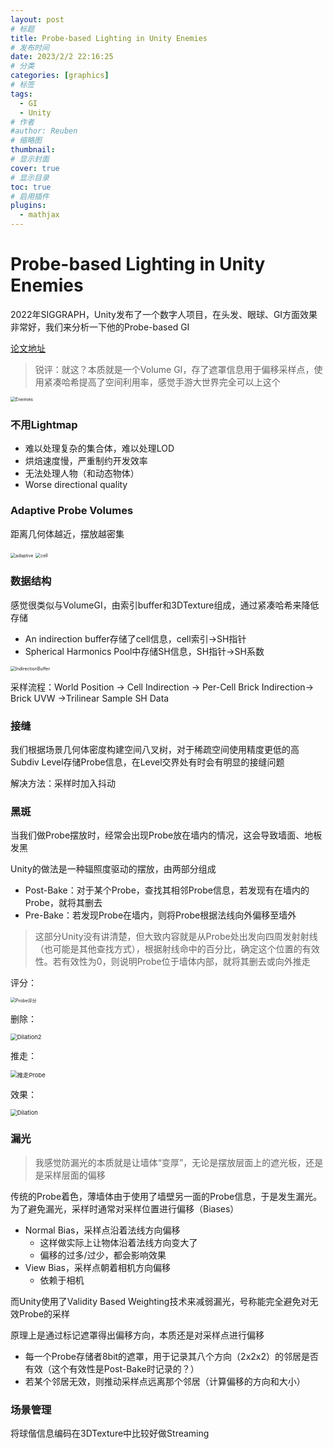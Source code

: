 ```yaml
---
layout: post
# 标题
title: Probe-based Lighting in Unity Enemies 
# 发布时间
date: 2023/2/2 22:16:25  
# 分类
categories: [graphics] 
# 标签
tags:
  - GI
  - Unity
# 作者
#author: Reuben
# 缩略图
thumbnail: 
# 显示封面
cover: true
# 显示目录
toc: true
# 启用插件
plugins:
  - mathjax
---
```


# Probe-based Lighting in Unity Enemies

2022年SIGGRAPH，Unity发布了一个数字人项目，在头发、眼球、GI方面效果非常好，我们来分析一下他的Probe-based GI

[论文地址](http://advances.realtimerendering.com/s2022/SIGGRAPH2022-Advances-Enemies-Ciardi%20et%20al.pdf)

> 锐评：就这？本质就是一个Volume GI，存了遮罩信息用于偏移采样点，使用紧凑哈希提高了空间利用率，感觉手游大世界完全可以上这个

<img src="../../images/Enemies.png" alt="Enemies" style="zoom:50%;" />

### 不用Lightmap

- 难以处理复杂的集合体，难以处理LOD
- 烘焙速度慢，严重制约开发效率
- 无法处理人物（和动态物体）
- Worse directional quality

### Adaptive Probe Volumes

距离几何体越近，摆放越密集

<img src="../../images/adaptive.png" alt="adaptive" style="zoom:50%;" />

<img src="../../images/cell.png" alt="cell" style="zoom:50%;" />

### 数据结构

感觉很类似与VolumeGI，由索引buffer和3DTexture组成，通过紧凑哈希来降低存储

- An indirection buffer存储了cell信息，cell索引→SH指针
- Spherical Harmonics Pool中存储SH信息，SH指针→SH系数

<img src="../../images/IndirectionBuffer.png" alt="IndirectionBuffer" style="zoom:50%;" />

采样流程：World Position → Cell Indirection → Per-Cell Brick Indirection→ Brick UVW →Trilinear Sample SH Data

### 接缝

我们根据场景几何体密度构建空间八叉树，对于稀疏空间使用精度更低的高Subdiv Level存储Probe信息，在Level交界处有时会有明显的接缝问题

解决方法：采样时加入抖动

### 黑斑

当我们做Probe摆放时，经常会出现Probe放在墙内的情况，这会导致墙面、地板发黑

Unity的做法是一种辐照度驱动的摆放，由两部分组成

- Post-Bake：对于某个Probe，查找其相邻Probe信息，若发现有在墙内的Probe，就将其删去
- Pre-Bake：若发现Probe在墙内，则将Probe根据法线向外偏移至墙外

> 这部分Unity没有讲清楚，但大致内容就是从Probe处出发向四周发射射线（也可能是其他查找方式），根据射线命中的百分比，确定这个位置的有效性。若有效性为0，则说明Probe位于墙体内部，就将其删去或向外推走

评分：

<img src="../../images/Probe评分.png" alt="Probe评分" style="zoom:50%;" />

删除：

<img src="../../images/Dilation2.png" alt="Dilation2" style="zoom:67%;" />

推走：

<img src="../../images/推走Probe.png" alt="推走Probe" style="zoom: 67%;" />

效果：

<img src="../../images/Dilation.png" alt="Dilation" style="zoom: 67%;" />

### 漏光

> 我感觉防漏光的本质就是让墙体“变厚”，无论是摆放层面上的遮光板，还是是采样层面的偏移

传统的Probe着色，薄墙体由于使用了墙壁另一面的Probe信息，于是发生漏光。为了避免漏光，采样时通常对采样位置进行偏移（Biases）

- Normal Bias，采样点沿着法线方向偏移
  - 这样做实际上让物体沿着法线方向变大了
  - 偏移的过多/过少，都会影响效果
- View Bias，采样点朝着相机方向偏移
  - 依赖于相机

而Unity使用了Validity Based Weighting技术来减弱漏光，号称能完全避免对无效Probe的采样

原理上是通过标记遮罩得出偏移方向，本质还是对采样点进行偏移

- 每一个Probe存储者8bit的遮罩，用于记录其八个方向（2x2x2）的邻居是否有效（这个有效性是Post-Bake时记录的？）
- 若某个邻居无效，则推动采样点远离那个邻居（计算偏移的方向和大小）

### 场景管理

将球偕信息编码在3DTexture中比较好做Streaming













